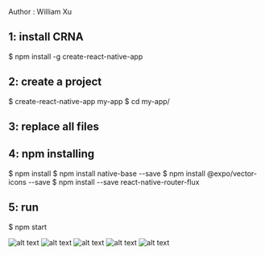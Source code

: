 Author : William Xu

## 1: install CRNA
$ npm install -g create-react-native-app

## 2: create a project
$ create-react-native-app my-app
$ cd my-app/

## 3: replace all files

## 4: npm installing
$ npm install
$ npm install native-base --save
$ npm install @expo/vector-icons --save
$ npm install --save react-native-router-flux

## 5: run
$ npm start

![alt text](https://github.com/tingchaoxu/Diary/display/1.jpeg)
![alt text](https://github.com/tingchaoxu/Diary/display/2.jpeg)
![alt text](https://github.com/tingchaoxu/Diary/display/3.jpeg)
![alt text](https://github.com/tingchaoxu/Diary/display/4.jpeg)
![alt text](https://github.com/tingchaoxu/Diary/display/5.jpeg)
